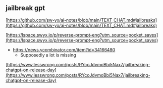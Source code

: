 ## jailbreak gpt
[https://github.com/sw-yx/ai-notes/blob/main/TEXT_CHAT.md#jailbreaks](https://github.com/sw-yx/ai-notes/blob/main/TEXT_CHAT.md#jailbreaks)

[https://lspace.swyx.io/p/reverse-prompt-eng?utm_source=pocket_saves](https://lspace.swyx.io/p/reverse-prompt-eng?utm_source=pocket_saves)
- https://news.ycombinator.com/item?id=34166480
  - Supposedly a lot is missing

[https://www.lesswrong.com/posts/RYcoJdvmoBbi5Nax7/jailbreaking-chatgpt-on-release-day](https://www.lesswrong.com/posts/RYcoJdvmoBbi5Nax7/jailbreaking-chatgpt-on-release-day)

